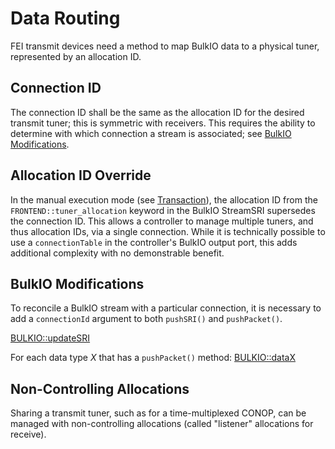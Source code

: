 # Data Routing

FEI transmit devices need a method to map BulkIO data to a physical tuner, represented by an allocation ID.

## Connection ID

The connection ID shall be the same as the allocation ID for the desired transmit tuner; this is symmetric with receivers.
This requires the ability to determine with which connection a stream is associated; see [BulkIO Modifications](#bulkio-modifications).

## Allocation ID Override

In the manual execution mode (see [Transaction](../queueing/transaction.md#manual-mode)), the allocation ID from the `FRONTEND::tuner_allocation` keyword in the BulkIO StreamSRI supersedes the connection ID.
This allows a controller to manage multiple tuners, and thus allocation IDs, via a single connection.
While it is technically possible to use a `connectionTable` in the controller's BulkIO output port, this adds additional complexity with no demonstrable benefit.

## BulkIO Modifications

To reconcile a BulkIO stream with a particular connection, it is necessary to add a `connectionId` argument to both `pushSRI()` and `pushPacket()`.

[BULKIO::updateSRI](bio_updateSRI.idl)

For each data type _X_ that has a `pushPacket()` method:
[BULKIO::dataX](bio_dataX.idl)

## Non-Controlling Allocations

Sharing a transmit tuner, such as for a time-multiplexed CONOP, can be managed with non-controlling allocations (called "listener" allocations for receive).
